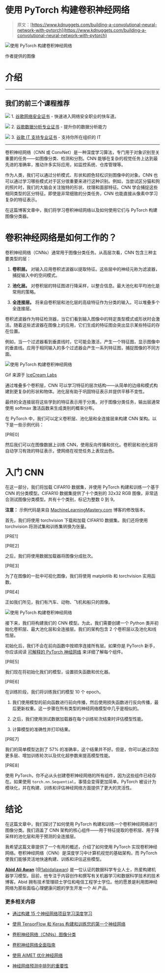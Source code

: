 # 使用 PyTorch 构建卷积神经网络

> 原文：[https://www.kdnuggets.com/building-a-convolutional-neural-network-with-pytorch](https://www.kdnuggets.com/building-a-convolutional-neural-network-with-pytorch)

![使用 PyTorch 构建卷积神经网络](../Images/ef57307f5583535b4a1ad4932adafb8b.png)

作者提供的图像

# 介绍

* * *

## 我们的前三个课程推荐

![](../Images/0244c01ba9267c002ef39d4907e0b8fb.png) 1\. [谷歌网络安全证书](https://www.kdnuggets.com/google-cybersecurity) - 快速进入网络安全职业的快车道。

![](../Images/e225c49c3c91745821c8c0368bf04711.png) 2\. [谷歌数据分析专业证书](https://www.kdnuggets.com/google-data-analytics) - 提升你的数据分析能力

![](../Images/0244c01ba9267c002ef39d4907e0b8fb.png) 3\. [谷歌 IT 支持专业证书](https://www.kdnuggets.com/google-itsupport) - 支持你所在组织的 IT

* * *

卷积神经网络（CNN 或 ConvNet）是一种深度学习算法，专门用于对象识别至关重要的任务——如图像分类、检测和分割。CNN 能够在复杂的视觉任务上达到最先进的准确率，推动许多实际应用，如监控系统、仓库管理等。

作为人类，我们可以通过分析模式、形状和颜色轻松识别图像中的对象。CNN 也可以通过学习哪些模式对于区分很重要来进行这种识别。例如，当尝试区分猫和狗的照片时，我们的大脑会关注独特的形状、纹理和面部特征。CNN 学会捕捉这些相同类型的区分特征。即使是非常细致的分类任务，CNN 也能直接从像素中学习复杂的特征表示。

在这篇博客文章中，我们将学习卷积神经网络以及如何使用它们与 PyTorch 构建图像分类器。

# 卷积神经网络是如何工作的？

卷积神经网络（CNNs）通常用于图像分类任务。从高层次看，CNN 包含三种主要类型的层：

1.  **卷积层。** 对输入应用卷积滤波器以提取特征。这些层中的神经元称为滤波器，捕捉输入中的空间模式。

1.  **池化层。** 对卷积层的特征图进行降采样，以整合信息。最大池化和平均池化是常用的策略。

1.  **全连接层。** 将来自卷积层和池化层的高级特征作为分类的输入。可以堆叠多个全连接层。

卷积滤波器作为特征检测器，当它们看到输入图像中的特定类型模式或形状时会激活。随着这些滤波器在图像上的应用，它们生成的特征图会突出显示某些特征的存在位置。

例如，当一个过滤器看到垂直线时，它可能会激活，产生一个特征图，显示图像中的垂直线。应用于相同输入的多个过滤器会产生一系列特征图，捕捉图像的不同方面。

![使用 PyTorch 构建卷积神经网络](../Images/d6733d2f3d9da90f08c34a309f0339f6.png)

Gif 来源于 [IceCream Labs](https://icecreamlabs.medium.com/3x3-convolution-filters-a-popular-choice-75ab1c8b4da8)

通过堆叠多个卷积层，CNN 可以学习特征的层次结构——从简单的边缘和模式构建到更复杂的形状和物体。池化层有助于巩固特征表示并提供平移不变性。

最终的全连接层将这些学到的特征表示用于分类。对于图像分类任务，输出层通常使用 softmax 激活函数来生成类别的概率分布。

在 PyTorch 中，我们可以定义卷积层、池化层和全连接层来构建 CNN 架构。以下是一些示例代码：

[PRE0]

然后我们可以在图像数据上训练 CNN，使用反向传播和优化。卷积层和池化层将自动学习有效的特征表示，使网络在视觉任务上表现出色。

# 入门 CNN

在这一部分，我们将加载 CIFAR10 数据集，并使用 PyTorch 构建和训练一个基于 CNN 的分类模型。CIFAR10 数据集提供了十个类别的 32x32 RGB 图像，非常适合测试图像分类模型。共有十个类别，标记为整数 0 到 9。

**注意：** 示例代码是来自 [MachineLearningMastery.com](https://machinelearningmastery.com/building-a-convolutional-neural-network-in-pytorch/) 博客的修改版本。

首先，我们将使用 torchvision 下载和加载 CIFAR10 数据集。我们还将使用 torchvision 将测试集和训练集转换为张量。

[PRE1]

[PRE2]

之后，我们将使用数据加载器将图像分成批次。

[PRE3]

为了在图像的一批中可视化图像，我们将使用 matplotlib 和 torchvision 实用函数。

[PRE4]

正如我们所见，我们有汽车、动物、飞机和船只的图像。

![使用 PyTorch 构建卷积神经网络](../Images/b79babc9d3e180de665c0c58332fc19d.png)

接下来，我们将构建我们的 CNN 模型。为此，我们需要创建一个 Python 类并初始化卷积层、最大池化层和全连接层。我们的架构包含 2 个卷积层以及池化和线性层。

初始化后，我们不会在前向函数中按顺序连接所有层。如果你是 PyTorch 新手，你应该阅读 [可解释的 PyTorch 神经网络](/2022/01/interpretable-neural-networks-pytorch.html) 来详细了解每个组件。

[PRE5]

我们现在将初始化我们的模型，设置损失函数和优化器。

[PRE6]

在训练阶段，我们将训练我们的模型 10 个 epoch。

1.  我们使用模型的前向函数进行前向传播，然后使用损失函数进行反向传播，最后更新权重。这一步骤在所有类型的神经网络模型中几乎是相似的。

1.  之后，我们使用测试数据加载器在每个训练轮次结束时评估模型性能。

1.  计算模型的准确性并打印结果。

[PRE7]

我们的简单模型达到了 57% 的准确率，这个结果并不好。但是，你可以通过添加更多层、增加训练轮次以及优化超参数来提高模型性能。

[PRE8]

使用 PyTorch，你不必从头创建卷积神经网络的所有组件，因为这些组件已经存在。如果使用 `torch.nn.Sequential`，事情会变得更加简单。PyTorch 被设计为模块化，并在构建、训练和评估神经网络方面提供了更大的灵活性。

# 结论

在这篇文章中，我们探讨了如何使用 PyTorch 构建和训练一个卷积神经网络进行图像分类。我们涵盖了 CNN 架构的核心组件——用于特征提取的卷积层、用于降采样的池化层和用于预测的全连接层。

我希望这篇文章提供了一个有用的概述，介绍了如何使用 PyTorch 实现卷积神经网络。卷积神经网络（CNN）是深度学习中计算机视觉的基础架构，而 PyTorch 使我们能够灵活地快速构建、训练和评估这些模型。

**[Abid Ali Awan](https://www.polywork.com/kingabzpro)** ([@1abidaliawan](https://www.linkedin.com/in/1abidaliawan/)) 是一位认证的数据科学专业人士，热爱构建机器学习模型。目前，他专注于内容创作和撰写有关机器学习和数据科学技术的技术博客。Abid 拥有技术管理硕士学位和电信工程学士学位。他的愿景是利用图神经网络为那些面临心理健康问题的学生开发一个 AI 产品。

### 更多相关内容

+   [通过构建 15 个神经网络项目学习深度学习](https://www.kdnuggets.com/2022/01/15-neural-network-projects-build-2022.html)

+   [使用 TensorFlow 和 Keras 构建和训练您的第一个神经网络](https://www.kdnuggets.com/2023/05/building-training-first-neural-network-tensorflow-keras.html)

+   [卷积神经网络（CNNs）图像分类](https://www.kdnuggets.com/2022/05/image-classification-convolutional-neural-networks-cnns.html)

+   [卷积神经网络全面指南](https://www.kdnuggets.com/2023/06/comprehensive-guide-convolutional-neural-networks.html)

+   [使用 AIMET 优化神经网络](https://www.kdnuggets.com/2022/04/qualcomm-neural-network-optimization-aimet.html)

+   [神经网络预测中排列的重要性](https://www.kdnuggets.com/2022/12/importance-permutation-neural-network-predictions.html)
